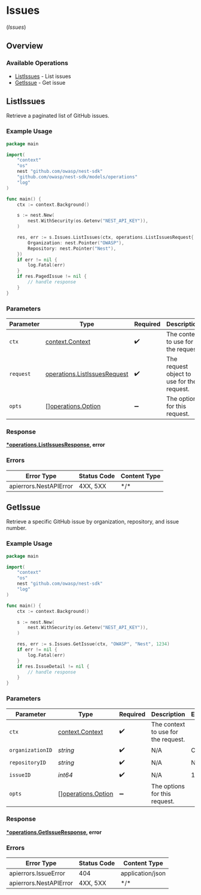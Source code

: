 # Issues
(*Issues*)

## Overview

### Available Operations

* [ListIssues](#listissues) - List issues
* [GetIssue](#getissue) - Get issue

## ListIssues

Retrieve a paginated list of GitHub issues.

### Example Usage

<!-- UsageSnippet language="go" operationID="list_issues" method="get" path="/api/v0/issues/" -->
```go
package main

import(
	"context"
	"os"
	nest "github.com/owasp/nest-sdk"
	"github.com/owasp/nest-sdk/models/operations"
	"log"
)

func main() {
    ctx := context.Background()

    s := nest.New(
        nest.WithSecurity(os.Getenv("NEST_API_KEY")),
    )

    res, err := s.Issues.ListIssues(ctx, operations.ListIssuesRequest{
        Organization: nest.Pointer("OWASP"),
        Repository: nest.Pointer("Nest"),
    })
    if err != nil {
        log.Fatal(err)
    }
    if res.PagedIssue != nil {
        // handle response
    }
}
```

### Parameters

| Parameter                                                                    | Type                                                                         | Required                                                                     | Description                                                                  |
| ---------------------------------------------------------------------------- | ---------------------------------------------------------------------------- | ---------------------------------------------------------------------------- | ---------------------------------------------------------------------------- |
| `ctx`                                                                        | [context.Context](https://pkg.go.dev/context#Context)                        | :heavy_check_mark:                                                           | The context to use for the request.                                          |
| `request`                                                                    | [operations.ListIssuesRequest](../../models/operations/listissuesrequest.md) | :heavy_check_mark:                                                           | The request object to use for the request.                                   |
| `opts`                                                                       | [][operations.Option](../../models/operations/option.md)                     | :heavy_minus_sign:                                                           | The options for this request.                                                |

### Response

**[*operations.ListIssuesResponse](../../models/operations/listissuesresponse.md), error**

### Errors

| Error Type             | Status Code            | Content Type           |
| ---------------------- | ---------------------- | ---------------------- |
| apierrors.NestAPIError | 4XX, 5XX               | \*/\*                  |

## GetIssue

Retrieve a specific GitHub issue by organization, repository, and issue number.

### Example Usage

<!-- UsageSnippet language="go" operationID="get_issue" method="get" path="/api/v0/issues/{organization_id}/{repository_id}/{issue_id}" -->
```go
package main

import(
	"context"
	"os"
	nest "github.com/owasp/nest-sdk"
	"log"
)

func main() {
    ctx := context.Background()

    s := nest.New(
        nest.WithSecurity(os.Getenv("NEST_API_KEY")),
    )

    res, err := s.Issues.GetIssue(ctx, "OWASP", "Nest", 1234)
    if err != nil {
        log.Fatal(err)
    }
    if res.IssueDetail != nil {
        // handle response
    }
}
```

### Parameters

| Parameter                                                | Type                                                     | Required                                                 | Description                                              | Example                                                  |
| -------------------------------------------------------- | -------------------------------------------------------- | -------------------------------------------------------- | -------------------------------------------------------- | -------------------------------------------------------- |
| `ctx`                                                    | [context.Context](https://pkg.go.dev/context#Context)    | :heavy_check_mark:                                       | The context to use for the request.                      |                                                          |
| `organizationID`                                         | *string*                                                 | :heavy_check_mark:                                       | N/A                                                      | OWASP                                                    |
| `repositoryID`                                           | *string*                                                 | :heavy_check_mark:                                       | N/A                                                      | Nest                                                     |
| `issueID`                                                | *int64*                                                  | :heavy_check_mark:                                       | N/A                                                      | 1234                                                     |
| `opts`                                                   | [][operations.Option](../../models/operations/option.md) | :heavy_minus_sign:                                       | The options for this request.                            |                                                          |

### Response

**[*operations.GetIssueResponse](../../models/operations/getissueresponse.md), error**

### Errors

| Error Type             | Status Code            | Content Type           |
| ---------------------- | ---------------------- | ---------------------- |
| apierrors.IssueError   | 404                    | application/json       |
| apierrors.NestAPIError | 4XX, 5XX               | \*/\*                  |